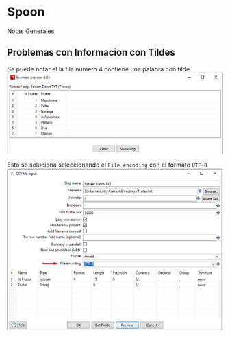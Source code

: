 # Spoon
Notas Generales


## Problemas con Informacion con Tildes

Se puede notar el la fila numero 4 contiene una palabra con tilde.
![Image text](Imagenes/Data_con_Tildes.png)

Esto se soluciona seleccionando el ```File encoding``` con el formato  ```UTF-8```
![Image text](Imagenes/UTF-8.png)



